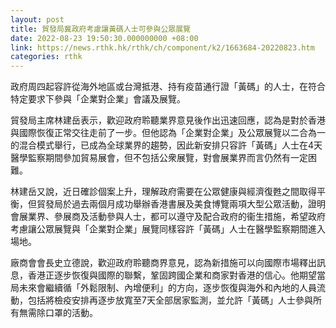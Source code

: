 ```yaml
---
layout: post
title: 貿發局冀政府考慮讓黃碼人士可參與公眾展覽
date: 2022-08-23 19:50:30.000000000 +08:00
link: https://news.rthk.hk/rthk/ch/component/k2/1663684-20220823.htm
categories: rthk
---
```


政府周四起容許從海外地區或台灣抵港、持有疫苗通行證「黃碼」的人士，在符合特定要求下參與「企業對企業」會議及展覽。

貿發局主席林建岳表示，歡迎政府聆聽業界意見後作出迅速回應，認為是對於香港與國際恢復正常交往走前了一步。但他認為「企業對企業」及公眾展覽以二合為一的混合模式舉行，已成為全球業界的趨勢，因此新安排只容許「黃碼」人士在4天醫學監察期間參加貿易展會，但不包括公衆展覽，對會展業界而言仍然有一定困難。

林建岳又說，近日確診個案上升，理解政府需要在公眾健康與經濟復甦之間取得平衡，但貿發局於過去兩個月成功舉辦香港書展及美食博覽兩項大型公眾活動，證明會展業界、參展商及活動參與人士，都可以遵守及配合政府的衞生措施，希望政府考慮讓公眾展覽與「企業對企業」展覽同樣容許「黃碼」人士在醫學監察期間進入場地。

廠商會會長史立德說，歡迎政府聆聽商界意見，認為新措施可以向國際市場釋出訊息，香港正逐步恢復與國際的聯繫，鞏固跨國企業和商家對香港的信心。他期望當局未來會繼續循「外鬆限制、內增便利」的方向，逐步恢復與海外和內地的人員流動，包括將檢疫安排再逐步放寬至7天全部居家監測，並允許「黃碼」人士參與所有無需除口罩的活動。
